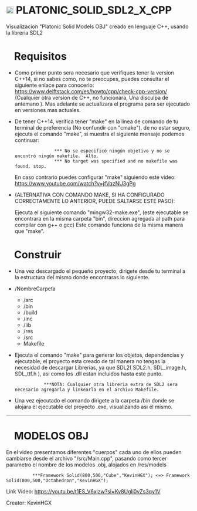 # <img src="https://raw.githubusercontent.com/SamHerbert/SVG-Loaders/5deed925369e57e9c58ba576ce303466984db501/svg-loaders/bars.svg" width = 20px> PLATONIC_SOLID_SDL2_X_CPP
Visualizacion "Platonic Solid Models OBJ"  creado en lenguaje C++, usando la libreria SDL2

# <img src="https://raw.githubusercontent.com/SamHerbert/SVG-Loaders/5deed925369e57e9c58ba576ce303466984db501/svg-loaders/bars.svg" width = 15px> Requisitos

- Como primer punto sera necesario que verifiques tener la version C++14, si no sabes como, no te preocupes, puedes consultar el siguiente enlace para conocerlo: https://www.delftstack.com/es/howto/cpp/check-cpp-version/
  (Cualquier otra version de C++, no funcionara, Una disculpa de antemano ). Mas adelante se actualizara el programa para ser ejecutado en versiones mas actuales.
- De tener C++14, verifica tener "make" en la linea de comando de tu terminal de preferencia (No confundir con "cmake"), de no estar seguro, ejecuta el comando "make",
  si muestra el siguiente mensaje podemos continuar:
  
                     *** No se especificó ningún objetivo y no se encontró ningún makefile.  Alto.
                     *** No target was specified and no makefile was found. stop.
  
  En caso contrario puedes configurar "make" siguiendo este video: https://www.youtube.com/watch?v=jfVqzNU3gPg
- (ALTERNATIVA CON COMANDO MAKE, SI HA CONFIGURADO CORRECTAMENTE LO ANTERIOR, PUEDE SALTARSE ESTE PASO):

  Ejecuta el siguiente comando "mingw32-make.exe", (este ejecutable se encontrara en la misma carpeta "bin", direccion agregada al path para compilar con g++ o gcc)
  Este comando funciona de la misma manera que "make".
  
# <img src="https://raw.githubusercontent.com/SamHerbert/SVG-Loaders/5deed925369e57e9c58ba576ce303466984db501/svg-loaders/bars.svg" width = 15px> Construir
- Una vez descargado el pequeño proyecto, dirigete desde tu terminal a la estructura del mismo donde encontraras lo siguiente.

- /NombreCarpeta                            
  - /arc                               
  - /bin                             
  - /build                           
  - /inc                             
  - /lib                             
  - /res                                                   
  - /src        
  - Makefile

- Ejecuta el comando "make" para generar los objetos, dependencias y ejecutable, el proyecto esta creado de tal manera no tengas la necesidad de descargar Librerias, ya que SDL2( SDL2.h, SDL_image.h, SDL_ttf.h ), asi como los .dll estan incluidos hasta este punto.

                 ***NOTA: Cualquier otra libreria extra de SDL2 sera necesario agregarla y linkearla en el archivo Makefile.

- Una vez ejecutado el comando dirigete a la carpeta /bin donde se alojara el ejecutable del proyecto .exe, visualizando asi el mismo.

----

# <img src="https://raw.githubusercontent.com/SamHerbert/SVG-Loaders/5deed925369e57e9c58ba576ce303466984db501/svg-loaders/bars.svg" width = 15px> MODELOS OBJ

En el video presentamos diferentes "cuerpos" cada uno de ellos pueden cambiarse desde el archivo "/src/Main.cpp",  pasando como tercer parametro el nombre de los modelos .obj, alojados en /res/models

              ***Framework Solid(800,500,"Cube","KevinHGX"); <=> Framework Solid(800,500,"Octahedron","KevinHGX");

Link Video: https://youtu.be/t1ES_V6xjzw?si=Kv8Ugli0vZs3qy1V


Creator: KevinHGX
